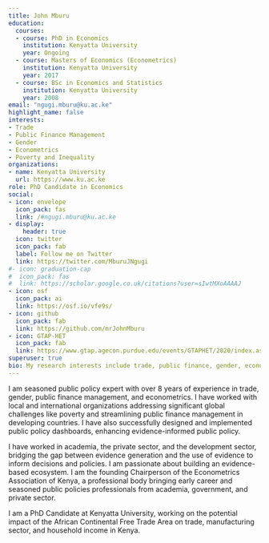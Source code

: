 ```yaml
---
title: John Mburu
education:
  courses:
  - course: PhD in Economics
    institution: Kenyatta University
    year: Ongoing
  - course: Masters of Economics (Econometrics)
    institution: Kenyatta University
    year: 2017
  - course: BSc in Economics and Statistics
    institution: Kenyatta University
    year: 2008
email: "ngugi.mburu@ku.ac.ke"
highlight_name: false
interests:
- Trade
- Public Finance Management
- Gender
- Econometrics
- Poverty and Inequality
organizations:
- name: Kenyatta University
  url: https://www.ku.ac.ke
role: PhD Candidate in Economics
social:
- icon: envelope
  icon_pack: fas
  link: /#ngugi.mburu@ku.ac.ke
- display:
    header: true
  icon: twitter
  icon_pack: fab
  label: Follow me on Twitter
  link: https://twitter.com/MburuJNgugi
#- icon: graduation-cap
#  icon_pack: fas
#  link: https://scholar.google.co.uk/citations?user=sIwtMXoAAAAJ
- icon: osf
  icon_pack: ai
  link: https://osf.io/vfe9s/
- icon: github
  icon_pack: fab
  link: https://github.com/mrJohnMburu
- icon: GTAP-HET
  icon_pack: fab
  link: https://www.gtap.agecon.purdue.edu/events/GTAPHET/2020/index.aspx
superuser: true
bio: My research interests include trade, public finance, gender, econometrics, poverty, and inequality.
---
```


I am seasoned public policy expert with over 8 years of experience in trade, gender, public finance management, and econometrics. I have worked with local and international organizations addressing significant global challenges like poverty and streamlining public finance management in developing countries. I have also successfully designed and implemented public policy dashboards, enhancing evidence-informed public policy.

I have worked in academia, the private sector, and the development sector, bridging the gap between evidence generation and the use of evidence to inform decisions and policies. I am passionate about building an evidence-based ecosystem. I am the founding Chairperson of the Econometrics Association of Kenya, a professional body bringing early career and seasoned public policies professionals from academia, government, and private sector.

I am a PhD Candidate at Kenyatta University, working on the potential impact of the African Continental Free Trade Area on trade, manufacturing sector, and household income in Kenya.
